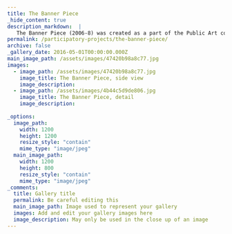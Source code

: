 ```yaml
---
title: The Banner Piece
_hide_content: true
description_markdown:  |
   The Banner Piece (2006-8) was created as a part of the Public Art commissioned for a new health centre in East Oxford.It incorporates the work of participants which followed on from group discussions on health and well being with a focus on herbal remedies from around the world.Health related text in different languages such as Kurdish, Urdu and Arabic from the workshops were incorporated into this piece reflecting migration, journeys and transitions, all key issues in this community.Each banner was bound by natural twigs as a way of bringing nature into the building.
permalink: /participatory-projects/the-banner-piece/
archive: false
_gallery_date: 2016-05-01T00:00:00.000Z
main_image_path: /assets/images/47420b98a8c77.jpg
images:            
  - image_path: /assets/images/47420b98a8c77.jpg
    image_title: The Banner Piece, side view
    image_description:   
  - image_path: /assets/images/4b44c5d9de806.jpg
    image_title: The Banner Piece, detail
    image_description: 
      
_options:
  image_path:
    width: 1200
    height: 1200
    resize_style: "contain"
    mime_type: "image/jpeg"
  main_image_path:
    width: 1200
    height: 800
    resize_style: "contain"
    mime_type: "image/jpeg"
_comments:
  title: Gallery title
  permalink: Be careful editing this
  main_image_path: Image used to represent your gallery
  images: Add and edit your gallery images here
  image_description: May only be used in the close up of an image
---
```


